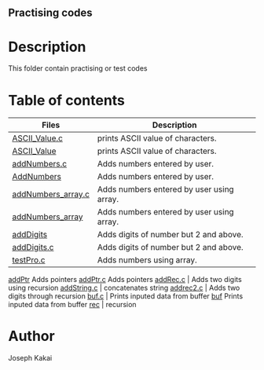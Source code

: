 ## Practising codes

# Description
This folder contain practising or test codes

# Table of contents
Files | Description
------|------------
[ASCII_Value.c](./ASCII_Value.c) | prints ASCII value of characters.
[ASCII_Value](./ASCII_Value) | prints ASCII value of characters.
[addNumbers.c](./addNumbers.c) | Adds numbers entered by user.
[AddNumbers](./AddNumbers) | Adds numbers entered by user.
[addNumbers_array.c](./addNumbers_array.c) | Adds numbers entered by user using array.
[addNumbers_array](./addNumbers_array) | Adds numbers entered by user using array.
[addDigits](./addDigits) | Adds digits of number but 2 and above.
[addDigits.c](./addDigits.c) | Adds digits of number but 2 and above.
[testPro.c](./testPro.c) | Adds numbers using array.
[addPtr](./addPtr) Adds pointers
[addPtr.c](./addPtr.c)  Adds pointers 
[addRec.c](./addRec.c) | Adds two digits using recursion
[addString.c](./addString.c) | concatenates string
[addrec2.c](./addrec2.c) | Adds two digits through recursion
[buf.c](./buf.c) | Prints inputed data from buffer 
[buf](./buf) Prints inputed data from buffer
[rec](./rec) | recursion

# Author
Joseph Kakai


